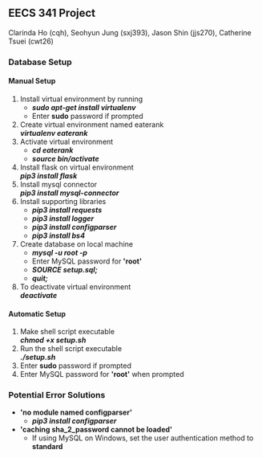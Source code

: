## EECS 341 Project
Clarinda Ho (cqh), Seohyun Jung (sxj393), Jason Shin (jjs270), Catherine Tsuei (cwt26)

### Database Setup

#### Manual Setup
1. Install virtual environment by running
	- ***sudo apt-get install virtualenv***
	- Enter **sudo** password if prompted
2. Create virtual environment named eaterank
	<br> ***virtualenv eaterank***
3. Activate virtual environment
	- ***cd eaterank***
	- ***source bin/activate***
4. Install flask on virtual environment
	<br> ***pip3 install flask***
5. Install mysql connector
	<br> ***pip3 install mysql-connector***
6. Install supporting libraries
	- ***pip3 install requests***
	- ***pip3 install logger***
	- ***pip3 install configparser***
	- ***pip3 install bs4***
7. Create database on local machine
	- ***mysql -u root -p***
	- Enter MySQL password for **'root'**
	- ***SOURCE setup.sql;***
	- ***quit;***
8. To deactivate virtual environment
	<br> ***deactivate***

#### Automatic Setup
1. Make shell script executable
	<br> ***chmod +x setup.sh***
2. Run the shell script executable
	<br> ***./setup.sh***
3. Enter **sudo** password if prompted
4. Enter MySQL password for **'root'** when prompted

### Potential Error Solutions
- **'no module named configparser'**
	- ***pip3 install configparser***
- **'caching sha_2_password cannot be loaded'**
	- If using MySQL on Windows, set the user authentication method to **standard**